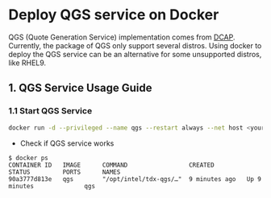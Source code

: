 # Deploy QGS service on Docker

QGS (Quote Generation Service) implementation comes from
[DCAP](https://github.com/intel/SGXDataCenterAttestationPrimitives/tree/master/QuoteGeneration/quote_wrapper/qgs).
Currently, the package of QGS only support several distros. Using docker to deploy the QGS service can be an alternative for some unsupported distros, like RHEL9.

## 1. QGS Service Usage Guide

### 1.1 Start QGS Service

```bash
docker run -d --privileged --name qgs --restart always --net host <your registry>
```
- Check if QGS service works

```console
$ docker ps
CONTAINER ID   IMAGE      COMMAND                 CREATED         STATUS         PORTS      NAMES
90a3777d813e   qgs        "/opt/intel/tdx-qgs/…"  9 minutes ago   Up 9 minutes              qgs
```
